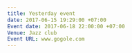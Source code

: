 ```yaml
---
title: Yesterday event
date: 2017-06-15 19:29:00 +07:00
Event date: 2017-06-18 22:00:00 +07:00
Venue: Jazz club
Event URL: www.gogole.com
---
```


